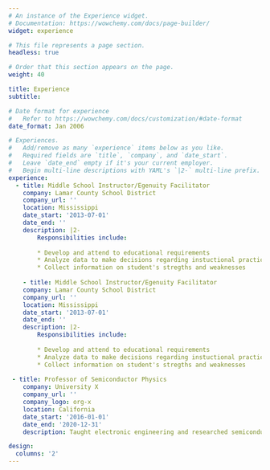 ```yaml
---
# An instance of the Experience widget.
# Documentation: https://wowchemy.com/docs/page-builder/
widget: experience

# This file represents a page section.
headless: true

# Order that this section appears on the page.
weight: 40

title: Experience
subtitle:

# Date format for experience
#   Refer to https://wowchemy.com/docs/customization/#date-format
date_format: Jan 2006

# Experiences.
#   Add/remove as many `experience` items below as you like.
#   Required fields are `title`, `company`, and `date_start`.
#   Leave `date_end` empty if it's your current employer.
#   Begin multi-line descriptions with YAML's `|2-` multi-line prefix.
experience:
  - title: Middle School Instructor/Egenuity Facilitator
    company: Lamar County School District
    company_url: ''
    location: Mississippi
    date_start: '2013-07-01'
    date_end: ''
    description: |2-
        Responsibilities include:
        
        * Develop and attend to educational requirements
        * Analyze data to make decisions regarding instuctional practice
        * Collect information on student's stregths and weaknesses
        
    - title: Middle School Instructor/Egenuity Facilitator
    company: Lamar County School District
    company_url: ''
    location: Mississippi
    date_start: '2013-07-01'
    date_end: ''
    description: |2-
        Responsibilities include:
        
        * Develop and attend to educational requirements
        * Analyze data to make decisions regarding instuctional practice
        * Collect information on student's stregths and weaknesses
 
 - title: Professor of Semiconductor Physics
    company: University X
    company_url: ''
    company_logo: org-x
    location: California
    date_start: '2016-01-01'
    date_end: '2020-12-31'
    description: Taught electronic engineering and researched semiconductor physics.

design:
  columns: '2'
---
```



